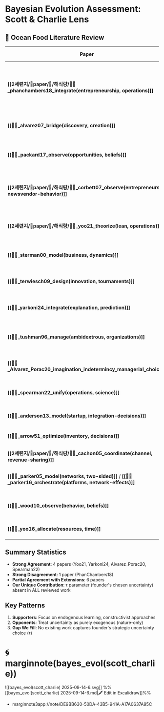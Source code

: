 # Bayesian Evolution Assessment: Scott & Charlie Lens
## 🐙 Ocean Food Literature Review

| Paper                                                                                                            | Core Concept                                         | 🟢 AGREE                                              | 🔴 DISAGREE                                                                | 🔵 Our Extension                                         |
| ---------------------------------------------------------------------------------------------------------------- | ---------------------------------------------------- | ----------------------------------------------------- | -------------------------------------------------------------------------- | -------------------------------------------------------- |
| **[[2세련지/📜paper/🐙/해식량/📜🐙_phanchambers18_integrate(entrepreneurship, operations)]]**                                              | Unknown unknowns as purely exogenous uncertainty     | -                                                     | **Strongly disagree**: Ignores founder's ability to choose ignorance (τ→0) | We endogenize uncertainty through founder's τ choice     |
| **[[📜🐙_alvarez07_bridge(discovery, creation)]]**                                                               | Discovery vs Creation theory dichotomy               | Identifies key tension in field                       | Too static, lacks dynamic mechanism                                        | Our φ operationalizes what they leave abstract           |
| **[[📜🐙_packard17_observe(opportunities, beliefs)]]**                                                           | Transform unmeasurable uncertainty into measurable   | Uncertainty transformation is key                     | Misses founder's active role                                               | We add digestion cost C explaining selective measurement |
| **[[2세련지/📜paper/🐙/해식량/📜🐙_corbett07_observe(entrepreneurs, newsvendor-behavior)]]**                                               | Entrepreneurs follow newsvendor with behavioral mods | Risk-seeking in losses confirms our model             | Needs formal framework                                                     | Their behavior maps to our τ adjustments                 |
| **[[2세련지/📜paper/🐙/해식량/📜🐙_yoo21_theorize(lean, operations)]]**                                                                    | Build-test-learn cycle with endogenous learning      | **Strongly agree**: Direct support for endogenization | -                                                                          | Validates our reparameterization sequence                |
| **[[📜🐙_sterman00_model(business, dynamics)]]**                                                                 | Endogenous feedback loops in systems                 | Endogeneity focus aligns                              | Deterministic, misses stochastic τ                                         | We add conscious uncertainty choice                      |
| **[[📜🐙_terwiesch09_design(innovation, tournaments)]]**                                                         | Tournament design to optimize innovation             | Shows how to engineer n                               | Ignores founder's τ response                                               | Missing second-order effects                             |
| **[[📜🐙_yarkoni24_integrate(explanation, prediction)]]**                                                        | 2×2 framework for integrative modeling               | **Philosophical alignment** with bridge goal          | -                                                                          | Their epistemic modesty = our rational ignorance         |
| **[[📜🐙_tushman96_manage(ambidextrous, organizations)]]**                                                       | Ambidexterity for incremental + revolutionary change | Success syndrome = learning trap                      | Lacks mathematical formalization                                           | We formalize their qualitative insights                  |
| **[[📜🐙_Alvarez_Porac20_imagination_indetermincy_managerial_choice]]**                                          | Constructivist uncertainty as foreground             | **Deep agreement**: Calls for what we deliver         | -                                                                          | Our τ operationalizes "fundamental uncertainty"          |
| **[[📜🐙_spearman22_unify(operations, science)]]**                                                               | Need for descriptive science of operations           | Methodological alignment                              | Different focus (variability vs uncertainty)                               | Both seek to unify fragmented approaches                 |
| **[[📜🐅_anderson13_model(startup, integration-decisions)]]**                                                    | Integration decisions in startups                    | -                                                     | -                                                                          | *File needs review*                                      |
| **[[📜🐅_arrow51_optimize(inventory, decisions)]]**                                                              | Classic inventory optimization                       | Foundation for operations thinking                    | Static, no learning                                                        | We add dynamic updating                                  |
| **[[2세련지/📜paper/🐙/해식량/📜🐙_cachon05_coordinate(channel, revenue-sharing)]]**                                                       | Revenue sharing in supply chains                     | Coordination mechanisms useful                        | -                                                                          | Could extend to promise coordination                     |
| **[[📜🐙_parker05_model(networks, two-sided)]]** / **[[📜🐙_parker16_orchestrate(platforms, network-effects)]]** | Two-sided markets and network effects                | Network thinking important                            | -                                                                          | τ could vary by network position                         |
| **[[📜🐙_wood10_observe(behavior, beliefs)]]**                                                                   | Behavioral observations of entrepreneurs             | -                                                     | -                                                                          | *File needs full review*                                 |
| **[[📜🐙_yoo16_allocate(resources, time)]]**                                                                     | Resource allocation over time                        | -                                                     | -                                                                          | *File needs full review*                                 |

## Summary Statistics
- **Strong Agreement**: 4 papers (Yoo21, Yarkoni24, Alvarez_Porac20, Spearman22)
- **Strong Disagreement**: 1 paper (PhanChambers18)
- **Partial Agreement with Extensions**: 6 papers
- **Our Unique Contribution**: τ parameter (founder's chosen uncertainty) absent in ALL reviewed work

## Key Patterns
1. **Supporters**: Focus on endogenous learning, constructivist approaches
2. **Opponents**: Treat uncertainty as purely exogenous (nature-only)
3. **Gap We Fill**: No existing work captures founder's strategic uncertainty choice (τ)

# 🌀marginnote(bayes_evol(scott_charlie)) 


![[bayes_evol(scott_charlie) 2025-09-14-6.svg]]
%%[[bayes_evol(scott_charlie) 2025-09-14-6.md|🖋 Edit in Excalidraw]]%%
- marginnote3app://note/DE9BB630-50DA-43B5-941A-A17A0637A95C


